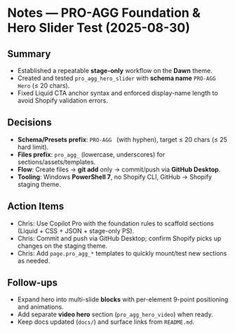 # Notes — PRO-AGG Foundation & Hero Slider Test (2025-08-30)

## Summary
- Established a repeatable **stage-only** workflow on the **Dawn** theme.
- Created and tested `pro_agg_hero_slider` with **schema name** `PRO-AGG Hero` (≤ 20 chars).
- Fixed Liquid CTA anchor syntax and enforced display-name length to avoid Shopify validation errors.

## Decisions
- **Schema/Presets prefix**: `PRO-AGG ` (with hyphen), target ≤ 20 chars (≤ 25 hard limit).
- **Files prefix**: `pro_agg_` (lowercase, underscores) for sections/assets/templates.
- **Flow**: Create files → **git add** only → commit/push via **GitHub Desktop**.
- **Tooling**: Windows **PowerShell 7**, no Shopify CLI, GitHub → Shopify staging theme.

## Action Items
- Chris: Use Copilot Pro with the foundation rules to scaffold sections (Liquid + CSS + JSON + stage-only PS).
- Chris: Commit and push via GitHub Desktop; confirm Shopify picks up changes on the staging theme.
- Chris: Add `page.pro_agg_*` templates to quickly mount/test new sections as needed.

## Follow-ups
- Expand hero into multi-slide **blocks** with per-element 9-point positioning and animations.
- Add separate **video hero** section (`pro_agg_hero_video`) when ready.
- Keep docs updated (`docs/`) and surface links from `README.md`.
